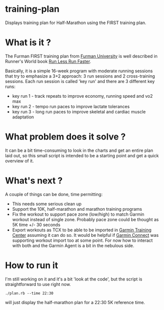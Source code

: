 training-plan
=============

Displays training plan for Half-Marathon using the FIRST training plan.

# What is it ?
The Furman FIRST training plan from [Furman University](http://www.furmanfirst.com/) is well described in 
Runner's World book [Run Less Run Faster](http://www.amazon.com/gp/product/159486649X/ref=as_li_ss_tl?ie=UTF8&camp=1789&creative=390957&creativeASIN=159486649X&linkCode=as2&tag=stephasthough-20).

Basically, it is a simple 16-week program with moderate running sessions that try to emphasize a 3+2 approach: 3 run sessions and 2 cross-training sessions. Each run session is called 'key run' and there are 3 different key runs:

* key run 1 - track repeats to improve economy, running speed and vo2 max
* key run 2 - tempo run paces to improve lactate tolerances
* key run 3 - long run paces to improve skeletal and cardiac muscle adaptation

# What problem does it solve ?
It can be a bit time-consuming to look in the charts and get an entire plan laid out, so
this small script is intended to be a starting point and get a quick overview of it.

# What's next ?

A couple of things can be done, time permitting:

* This needs some serious clean up
* Support the 10K, half-marathon and marathon training programs
* Fix the workout to support pace zone (low/high) to match Garmin workout instead of single zone. Probably pace zone could be thought as 5K time +/- 30 seconds
* Export workouts as TCX to be able to be imported in [Garmin Training Center](http://www.garmin.com/garmin/cms/intosports/training_center) assuming it can do so. It would be helpful if [Garmin Connect](http://connect.garmin.com/)
was supporting workout import too at some point. For now how to interact with both and the Garmin Agent is a bit in the nebulous side.

# How to run it
I'm still working on it and it's a bit 'look at the code', but the script is straightforward to use right now.

    ./plan.rb --time 22:30

will just display the half-marathon plan for a 22:30 5K reference time.